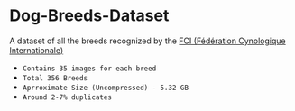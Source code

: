 # Dog-Breeds-Dataset  
A dataset of all the breeds recognized by the [FCI (Fédération Cynologique Internationale)](https://www.fci.be/en/)  
* `Contains 35 images for each breed`
* `Total 356 Breeds`  
* `Aprroximate Size (Uncompressed) - 5.32 GB`   
* `Around 2-7% duplicates`  
